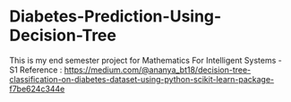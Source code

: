 # Diabetes-Prediction-Using-Decision-Tree
This is my end semester project for Mathematics For Intelligent Systems - S1
Reference : https://medium.com/@ananya_bt18/decision-tree-classification-on-diabetes-dataset-using-python-scikit-learn-package-f7be624c344e
